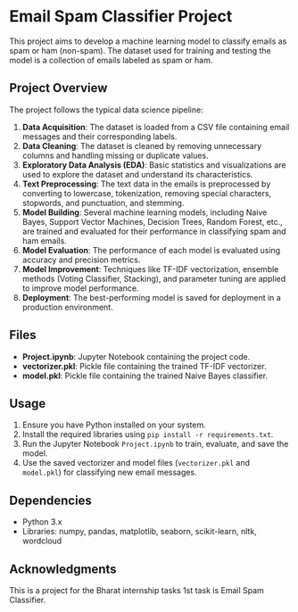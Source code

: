 # Email Spam Classifier Project

This project aims to develop a machine learning model to classify emails as spam or ham (non-spam). The dataset used for training and testing the model is a collection of emails labeled as spam or ham.

## Project Overview

The project follows the typical data science pipeline:

1. **Data Acquisition**: The dataset is loaded from a CSV file containing email messages and their corresponding labels.
2. **Data Cleaning**: The dataset is cleaned by removing unnecessary columns and handling missing or duplicate values.
3. **Exploratory Data Analysis (EDA)**: Basic statistics and visualizations are used to explore the dataset and understand its characteristics.
4. **Text Preprocessing**: The text data in the emails is preprocessed by converting to lowercase, tokenization, removing special characters, stopwords, and punctuation, and stemming.
5. **Model Building**: Several machine learning models, including Naive Bayes, Support Vector Machines, Decision Trees, Random Forest, etc., are trained and evaluated for their performance in classifying spam and ham emails.
6. **Model Evaluation**: The performance of each model is evaluated using accuracy and precision metrics.
7. **Model Improvement**: Techniques like TF-IDF vectorization, ensemble methods (Voting Classifier, Stacking), and parameter tuning are applied to improve model performance.
8. **Deployment**: The best-performing model is saved for deployment in a production environment.

## Files

- **Project.ipynb**: Jupyter Notebook containing the project code.
- **vectorizer.pkl**: Pickle file containing the trained TF-IDF vectorizer.
- **model.pkl**: Pickle file containing the trained Naive Bayes classifier.

## Usage

1. Ensure you have Python installed on your system.
2. Install the required libraries using `pip install -r requirements.txt`.
3. Run the Jupyter Notebook `Project.ipynb` to train, evaluate, and save the model.
4. Use the saved vectorizer and model files (`vectorizer.pkl` and `model.pkl`) for classifying new email messages.

## Dependencies

- Python 3.x
- Libraries: numpy, pandas, matplotlib, seaborn, scikit-learn, nltk, wordcloud

## Acknowledgments

This is a project for the Bharat internship tasks 1st task is Email Spam Classifier.

